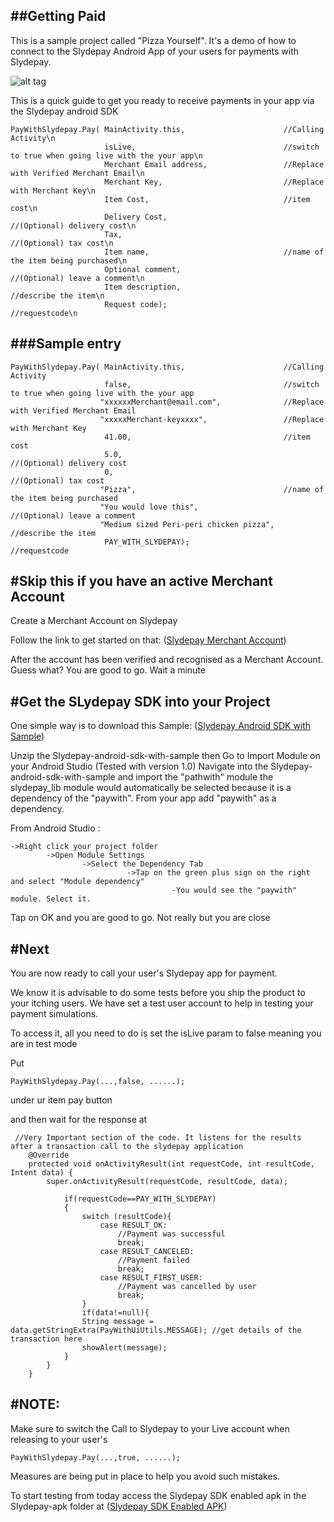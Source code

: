 
##Getting Paid
-------------

This is a sample project called "Pizza Yourself". It's a demo of how to connect to the Slydepay Android App of your users for payments with Slydepay.

![alt tag](https://docs.google.com/uc?authuser=0&id=0B6IcQWXC0MzvcjRjZXFEdGhFOXM&export=download)


This is a quick guide to get you ready to receive payments in your app via the Slydepay android SDK
```
PayWithSlydepay.Pay( MainActivity.this,                      //Calling Activity\n   
                     isLive,                                 //switch to true when going live with the your app\n
                     Merchant Email address,                 //Replace with Verified Merchant Email\n
                     Merchant Key,                           //Replace with Merchant Key\n
                     Item Cost,                              //item cost\n
                     Delivery Cost,                          //(Optional) delivery cost\n
                     Tax,                                    //(Optional) tax cost\n
                     Item name,                              //name of the item being purchased\n
                     Optional comment,                       //(Optional) leave a comment\n
                     Item description,                       //describe the item\n
                     Request code);                          //requestcode\n  
```

###Sample entry
-------------
```
PayWithSlydepay.Pay( MainActivity.this,                      //Calling Activity
                     false,                                  //switch to true when going live with the your app
                    "xxxxxxMerchant@email.com",              //Replace with Verified Merchant Email
                    "xxxxxMerchant-keyxxxx",                 //Replace with Merchant Key
                     41.00,                                  //item cost
                     5.0,                                    //(Optional) delivery cost
                     0,                                      //(Optional) tax cost
                    "Pizza",                                 //name of the item being purchased
                    "You would love this",                   //(Optional) leave a comment
                    "Medium sized Peri-peri chicken pizza",  //describe the item
                     PAY_WITH_SLYDEPAY);                     //requestcode
```

#Skip this if you have an active Merchant Account
-------------------------------------------------

Create a Merchant Account on Slydepay

Follow the link to get started on that:
([Slydepay Merchant Account](https://app.slydepay.com.gh/auth/signup#business_reg))

After the account has been verified and recognised as a Merchant Account.
Guess what?
You are good to go. Wait a minute


#Get the SLydepay SDK into your Project
---------------------------------------

One simple way is to download this Sample:
([Slydepay Android SDK with Sample](https://github.com/Knexis/Slydepay-android-sdk-with-sample))

Unzip the Slydepay-android-sdk-with-sample then Go to Import Module on your Android Studio (Tested with version 1.0)
Navigate into the Slydepay-android-sdk-with-sample and import the "pathwith" module the slydepay_lib module would automatically be selected
because it is a dependency of the "paywith".
From your app add "paywith" as a dependency.

From Android Studio :
```
->Right click your project folder 
        ->Open Module Settings 
                ->Select the Dependency Tab 
                          ->Tap on the green plus sign on the right and select "Module dependency" 
                                    -You would see the "paywith" module. Select it. 
```

Tap on OK and you are good to go. Not really but you are close


#Next
-----

You are now ready to call your user's Slydepay app for payment.

We know it is advisable to do some tests before you ship the product to your itching users.
We have set a test user account to help in testing your payment simulations.

To access it, all you need to do is set the isLive param to false meaning you are in test mode

Put 
```
PayWithSlydepay.Pay(...,false, ......);
```
under ur item pay button

and then wait for the response at

```
 //Very Important section of the code. It listens for the results after a transaction call to the slydepay application
    @Override
    protected void onActivityResult(int requestCode, int resultCode, Intent data) {
        super.onActivityResult(requestCode, resultCode, data);

            if(requestCode==PAY_WITH_SLYDEPAY)
            {
                switch (resultCode){
                    case RESULT_OK:
                        //Payment was successful
                        break;
                    case RESULT_CANCELED:
                        //Payment failed
                        break;
                    case RESULT_FIRST_USER:
                        //Payment was cancelled by user
                        break;
                }
                if(data!=null){
                String message = data.getStringExtra(PayWithUiUtils.MESSAGE); //get details of the transaction here
                showAlert(message);
            }
        }
    }
```


#NOTE:
------
Make sure to switch the Call to Slydepay to your Live account when releasing to your user's
```
PayWithSlydepay.Pay(...,true, ......);
```
Measures are being put in place to help you avoid such mistakes.


To start testing from today access the Slydepay SDK enabled apk in the Slydepay-apk folder at
([Slydepay SDK Enabled APK](https://github.com/Knexis/Slydepay-android-sdk-with-sample/tree/master/slydepay-apk))
